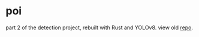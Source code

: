 # poi
part 2 of the detection project, rebuilt with Rust and YOLOv8. view old [repo](https://github.com/aaaronhsu/poi).
